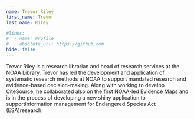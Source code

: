 ```yaml
---
name: Trevor Riley
first_name: Trevor
last_name: Riley

#links:
#  - name: Profile
#    absolute_url: https://github.com
hide: false
---
```


Trevor Riley is a research librarian and head of research services at the NOAA Library. Trevor has led the development and application of systematic research methods at NOAA to support mandated research and evidence-based decision-making. Along with working to develop CiteSource, he collaborated also on the first NOAA-led Evidence Maps and is in the process of developing a new shiny application to supportinformation management for Endangered Species Act (ESA)research.